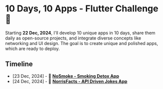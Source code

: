 # 10 Days, 10 Apps - Flutter Challenge 🎉
Starting **22 Dec, 2024**, I'll develop 10 unique apps in 10 days, share them daily as open-source projects, and integrate diverse concepts like networking and UI design. The goal is to create unique and polished apps, which are ready to deploy.

## Timeline
- [23 Dec, 2024] - 🚬 [**NoSmoke - Smoking Detox App**](https://github.com/diezo/flutter10/tree/main/no-smoke)
- [24 Dec, 2024] - 🎩 [**NorrisFacts - API Driven Jokes App**](https://github.com/diezo/flutter10/tree/main/norris-facts)
